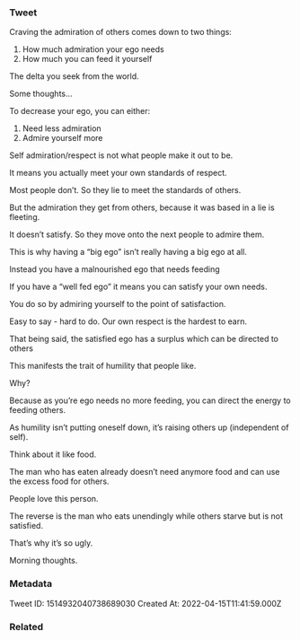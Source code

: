 ### Tweet
Craving the admiration of others comes down to two things:

1) How much admiration your ego needs
2) How much you can feed it yourself

The delta you seek from the world.

Some thoughts…

To decrease your ego, you can either:

1) Need less admiration
2) Admire yourself more

Self admiration/respect is not what people make it out to be.

It means you actually meet your own standards of respect.

Most people don’t. So they lie to meet the standards of others.

But the admiration they get from others, because it was based in a lie is fleeting.

It doesn’t satisfy. So they move onto the next people to admire them.

This is why having a “big ego” isn’t really having a big ego at all.

Instead you have a malnourished ego that needs feeding

If you have a “well fed ego” it means you can satisfy your own needs.

You do so by admiring yourself to the point of satisfaction.

Easy to say - hard to do. Our own respect is the hardest to earn.

That being said, the satisfied ego has a surplus which can be directed to others

This manifests the trait of humility that people like.

Why?

Because as you’re ego needs no more feeding, you can direct the energy to feeding others.

As humility isn’t putting oneself down, it’s raising others up (independent of self).

Think about it like food.

The man who has eaten already doesn’t need anymore food and can use the excess food for others.

People love this person.

The reverse is the man who eats unendingly while others starve but is not satisfied.

That’s why it’s so ugly.

Morning thoughts.

### Metadata
Tweet ID: 1514932040738689030
Created At: 2022-04-15T11:41:59.000Z

### Related

